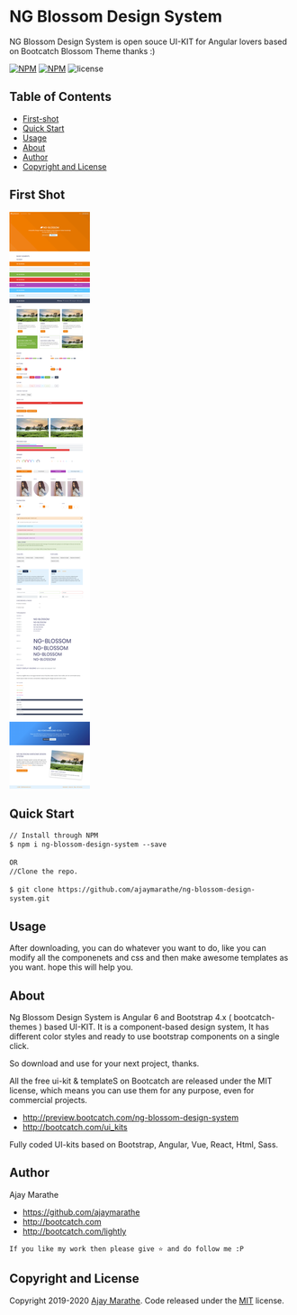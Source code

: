 # NG Blossom Design System
NG Blossom Design System is open souce UI-KIT for Angular lovers based on Bootcatch Blossom Theme thanks :)

[![NPM](https://img.shields.io/npm/v/ng-blossom-design-system.svg)](https://www.npmjs.com/package/ng-blossom-design-system)  [![NPM](https://img.shields.io/npm/dt/ng-blossom-design-system.svg)](https://www.npmjs.com/package/ng-blossom-design-system) 
![license](https://img.shields.io/badge/license-MIT-blue.svg)

## Table of Contents

* [First-shot](#first-shot)
* [Quick Start](#quick-start)
* [Usage](#usage)
* [About](#about)
* [Author](#author)
* [Copyright and License](#copyright-and-license)

## First Shot
[![card-blog](https://raw.githubusercontent.com/ajaymarathe/image-store/master/ng-uikit/ng-blossom.png)](http://preview.bootcatch.com/ng-blossom-design-system)

## Quick Start
```
// Install through NPM
$ npm i ng-blossom-design-system --save

OR
//Clone the repo.

$ git clone https://github.com/ajaymarathe/ng-blossom-design-system.git  
```

## Usage

After downloading, you can do whatever you want to do, like you can modify all the componenets and css and then make awesome templates as you want.
hope this will help you.

## About

Ng Blossom Design System is Angular 6 and Bootstrap 4.x ( bootcatch-themes ) based UI-KIT. It is a component-based design system, It has different color styles and ready to use bootstrap components on a single click.

So download and use for your next project, thanks.

All the free ui-kit & templateS on Bootcatch are released under the MIT license, which means you can use them for any purpose, even for commercial projects.

* http://preview.bootcatch.com/ng-blossom-design-system
* http://bootcatch.com/ui_kits

Fully coded UI-kits based on Bootstrap, Angular, Vue, React, Html, Sass.

## Author

Ajay Marathe

+ https://github.com/ajaymarathe
+ http://bootcatch.com
+ http://bootcatch.com/lightly
```
If you like my work then please give ⭐ and do follow me :P
```

## Copyright and License

Copyright 2019-2020 [Ajay Marathe](https://github.com/ajaymarathe). Code released under the [MIT](https://github.com/ajaymarathe/ng-blossom-design-system/blob/master/LICENSE) license.
